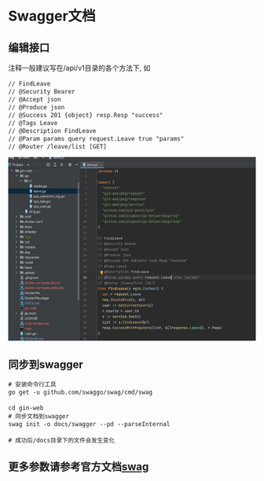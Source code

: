 # Swagger文档

## 编辑接口
注释一般建议写在/api/v1目录的各个方法下, 如

```text
// FindLeave
// @Security Bearer
// @Accept json
// @Produce json
// @Success 201 {object} resp.Resp "success"
// @Tags Leave
// @Description FindLeave
// @Param params query request.Leave true "params"
// @Router /leave/list [GET]
```

<p align="center">
<img src="https://github.com/piupuer/gin-web-images/blob/master/docs/swagger/v1.jpeg?raw=true" width="600" alt="编辑接口" />
</p>

## 同步到swagger

```shell
# 安装命令行工具
go get -u github.com/swaggo/swag/cmd/swag

cd gin-web
# 同步文档到swagger
swag init -o docs/swagger --pd --parseInternal 

# 成功后/docs目录下的文件会发生变化
```

## 更多参数请参考官方文档[swag](https://github.com/swaggo/swag)
